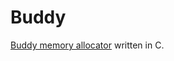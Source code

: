 # Buddy

[Buddy memory allocator](https://en.wikipedia.org/wiki/Buddy_memory_allocation) written in C.
